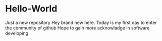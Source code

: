 # Hello-World
Just a new repository
Hey brand new here.
Today is my first day to enter the community of github
Hope to gain more acknowladge in software developing
